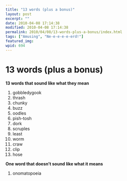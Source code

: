 ```yaml
---
title: "13 words (plus a bonus)"
layout: post
excerpt: ""
date: 2010-04-08 17:14:38
modified: 2010-04-08 17:14:38
permalink: 2010/04/08/13-words-plus-a-bonus/index.html
tags: ["Amusing", "Ne-e-e-e-e-erd!"]
featured_img: 
wpid: 694
---
```


# 13 words (plus a bonus)

**13 words that sound like what they mean**

1. gobbledygook
2. thrash
3. chunky
4. buzz
5. oodles
6. pish-tosh
7. dork
8. scruples
9. least
10. worm
11. craw
12. clip
13. hose

**One word that doesn’t sound like what it means**

1. onomatopoeia